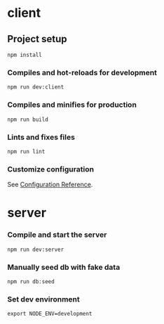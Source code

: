 # client

## Project setup
```
npm install
```

### Compiles and hot-reloads for development
```
npm run dev:client
```

### Compiles and minifies for production
```
npm run build
```

### Lints and fixes files
```
npm run lint
```

### Customize configuration
See [Configuration Reference](https://cli.vuejs.org/config/).


# server

### Compile and start the server
```
npm run dev:server
```

### Manually seed db with fake data
```
npm run db:seed
```

### Set dev environment
```
export NODE_ENV=development
```